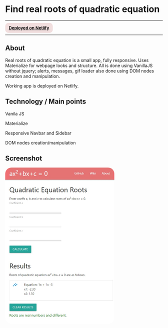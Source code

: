 # Find real roots of quadratic equation

---

<div>
<a href="https://subtle-kulfi-5159a1.netlify.app/" target="_blank" rel="noopener noreferrer"
    style="padding:0.5rem 0.7rem;
    color: black;
    background: #F1DEDE;
    border-radius:10px;
    font-size:0.85rem;
    font-weight:600;">Deployed on Netlify</a> <br/> 
<!-- <a href="#" target="_blank" rel="noopener noreferrer"
    style="padding:0.5rem 0.7rem;
    color: black;
    background: #FE938C;
    border-radius:10px;
    font-size:0.85rem;
    font-weight:600;">YouTube Presentation</a>  -->
</div>

---

## About

<p>Real roots of quadratic equation is a small app, fully responsive. Uses Materialize for webpage looks and structure. All is done using VanillaJS without jquery; alerts, messages, gif loader also done using DOM nodes creation and manipulation.</p>

<p>Working app is deployed on Netlify.</p>

## Technology / Main points

<p>Vanila JS</p>
<p>Materialize</p>
<p>Responsive Navbar and Sidebar</p>
<p>DOM nodes creation/manipulation</p>

## Screenshot

<img src="/screenshot.jpg" height="500" style="border-radius:20px;margin-bottom:2rem;" />
